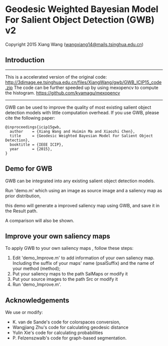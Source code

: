 # Geodesic Weighted Bayesian Model For Salient Object Detection (GWB) v2
Copyright 2015 Xiang Wang (wangxiang14@mails.tsinghua.edu.cn)
## Introduction
***
 This is a accelerated version of the original code:
 http://3dimage.ee.tsinghua.edu.cn/files/XiangWang/gwb/GWB_ICIP15_code.zip
 The code can be further speeded up by using mexopencv to compute the histogram.
 https://github.com/kyamagu/mexopencv
***

GWB can be used to improve the quality of most existing salient object detection models with little computation overhead.
If you use GWB, please cite the following paper:

    @inproceedings{icip15gwb,
      author    = {Xiang Wang and Huimin Ma and Xiaozhi Chen},
      title     = {Geodesic Weighted Bayesian Model For Salient Object Detection},
      booktitle = {IEEE ICIP},
      year      = {2015},
    }


## Demo for GWB
GWB can be integrated into any existing salient object detection models. 

Run 'demo.m' which using an image as source image and a saliency map as prior distribution, 

this demo will generate a improved saliency map using GWB, and save it in the Result path.

A comparison will also be shown.


## Improve your own saliency maps 
To apply GWB to your own saliency maps , follow these steps:

1) Edit 'demo_Improve.m' to add information of your own saliency map. Including the suffix of your maps' name (psalSuffix) and the name of your method (method);
2) Put your saliency maps to the path SalMaps or modify it
3) Put your source images to the path Src or modify it
4) Run 'demo_Improve.m'.


## Acknowledgements
We use or modify: 

* K. van de Sande's code for colorspaces conversion, 
* Wangjiang Zhu's code for calculating geodesic distance
* Yulin Xie's code for calculating probabilities
* P. Felzenszwalb's code for graph-based segmentation. 
